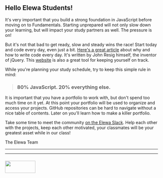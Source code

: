 
## Hello Elewa Students!

It's very important that you build a strong foundation in JavaScript before moving on to Fundamentals. Starting unprepared will not only slow down your learning, but will impact your study partners as well.  The pressure is on!

But it's not that bad to get ready, slow and steady wins the race!  Start today and code every day, even just a bit. [Here's a great article](http://ejohn.org/blog/write-code-every-day/) about why and how to write code every day.  It's written by John Resig himself, the inventor of jQuery.  This [website](https://codehalf.com) is also a great tool for keeping yourself on track.  

While you're planning your study schedule, try to keep this simple rule in mind: 
> ### 80% JavaScript. 20% everything else.

It is important that you have a portfolio to work with, but don't spend too much time on it yet.  At this point your portfolio will be used to organize and access your projects.  GitHub repositories can be hard to navigate without a nice table of contents. Later on you'll learn how to make a killer portfolio.

Take some time to meet the community [on the Elewa Slack](https://join.slack.com/t/elewa-academy/shared_invite/enQtMjk4OTA3OTM1NjIwLTA2ZmQ0NDVhNjQxZWM2NjNhNmMyNmVhZGNhZmJmZTY1OWQ4Nzc0ZTkzZGE3NjdiYTYwYThlNzI3YTg2NGM5MGM).  Help each other with the projects, keep each other motivated, your classmates will be your greatest asset while in our class!



The Elewa Team


___
___
### <a href="http://elewa.education/blog" target="_blank"><img src="https://user-images.githubusercontent.com/18554853/34921062-506450ae-f97d-11e7-875f-6feeb26ad72d.png" width="100" height="40"/></a>

